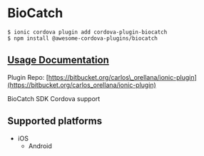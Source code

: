 # BioCatch

```text
$ ionic cordova plugin add cordova-plugin-biocatch
$ npm install @awesome-cordova-plugins/biocatch
```

## [Usage Documentation](https://danielsogl.gitbook.io/awesome-cordova-plugins/plugins/biocatch/)

Plugin Repo: [https://bitbucket.org/carlos\_orellana/ionic-plugin](https://bitbucket.org/carlos_orellana/ionic-plugin)

BioCatch SDK Cordova support

## Supported platforms

* iOS
  * Android


